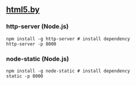 ##  [html5.by](https://html5.by/blog/run-http-server-from-current-directory/)
### http-server (Node.js)
    npm install -g http-server # install dependency
    http-server -p 8000 
    
### node-static (Node.js)
    npm install -g node-static # install dependency 
    static -p 8000

